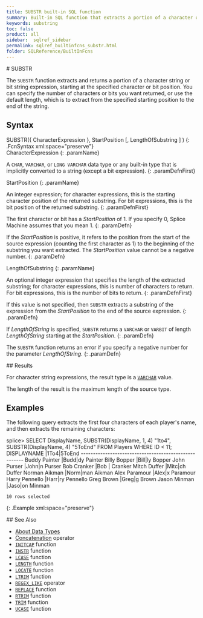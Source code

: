 ```yaml
---
title: SUBSTR built-in SQL function
summary: Built-in SQL function that extracts a portion of a character or bit string
keywords: substring
toc: false
product: all
sidebar:  sqlref_sidebar
permalink: sqlref_builtinfcns_substr.html
folder: SQLReference/BuiltInFcns
---
```

<section>
<div class="TopicContent" data-swiftype-index="true" markdown="1">
# SUBSTR

The `SUBSTR` function extracts and returns a portion of a character
string or bit string expression, starting at the specified character or
bit position. You can specify the number of characters or bits you want
returned, or use the default length, which is to extract from the
specified starting position to the end of the string.

## Syntax

<div class="fcnWrapperWide" markdown="1">
    SUBSTR({ CharacterExpression },
    		StartPosition [, LengthOfSubstring ] )
{: .FcnSyntax xml:space="preserve"}

</div>
<div class="paramList" markdown="1">
CharacterExpression
{: .paramName}

A `CHAR`, `VARCHAR`, or `LONG VARCHAR` data type or any built-in type
that is implicitly converted to a string (except a bit expression).
{: .paramDefnFirst}

StartPosition
{: .paramName}

An integer expression; for character expressions, this is the starting
character position of the returned substring. For bit expressions, this
is the bit position of the returned substring.
{: .paramDefnFirst}

The first character or bit has a *StartPosition* of 1. If you specify 0,
Splice Machine assumes that you mean 1.
{: .paramDefn}

If the *StartPosition* is positive, it refers to the position from the
start of the source expression (counting the first character as 1) to
the beginning of the substring you want extracted. The *StartPosition*
value cannot be a negative number.
{: .paramDefn}

LengthOfSubstring
{: .paramName}

An optional integer expression that specifies the length of the
extracted substring; for character expressions, this is number of
characters to return. For bit expressions, this is the number of bits to
return.
{: .paramDefnFirst}

If this value is not specified, then `SUBSTR` extracts a substring of
the expression from the *StartPosition* to the end of the source
expression.
{: .paramDefn}

If *LengthOfString* is specified, `SUBSTR` returns a `VARCHAR` or
`VARBIT` of length *LengthOfString* starting at the *StartPosition*.
{: .paramDefn}

The `SUBSTR` function returns an error if you specify a negative number
for the parameter *LengthOfString*.
{: .paramDefn}

</div>
## Results

For character string expressions, the result type is a
[`VARCHAR`](sqlref_datatypes_varchar.html) value.

The length of the result is the maximum length of the source type.

## Examples

The following query extracts the first four characters of each player's
name, and then extracts the remaining characters:

<div class="preWrapper" markdown="1">
    splice> SELECT DisplayName,
       SUBSTR(DisplayName, 1, 4) "1to4",
       SUBSTR(DisplayName, 4) "5ToEnd"
       FROM Players
       WHERE ID < 11;
    DISPLAYNAME             |1To4|5ToEnd
    ------------------------------------------------------
    Buddy Painter           |Budd|dy Painter
    Billy Bopper            |Bill|ly Bopper
    John Purser             |John|n Purser
    Bob Cranker             |Bob | Cranker
    Mitch Duffer            |Mitc|ch Duffer
    Norman Aikman           |Norm|man Aikman
    Alex Paramour           |Alex|x Paramour
    Harry Pennello          |Harr|ry Pennello
    Greg Brown              |Greg|g Brown
    Jason Minman            |Jaso|on Minman
    
    10 rows selected
{: .Example xml:space="preserve"}

</div>
## See Also

* [About Data Types](sqlref_datatypes_numerictypes.html)
* [Concatenation](sqlref_builtinfcns_concat.html) operator
* [`INITCAP`](sqlref_builtinfcns_initcap.html) function
* [`INSTR`](sqlref_builtinfcns_instr.html) function
* [`LCASE`](sqlref_builtinfcns_lcase.html) function
* [`LENGTH`](sqlref_builtinfcns_length.html) function
* [`LOCATE`](sqlref_builtinfcns_locate.html) function
* [`LTRIM`](sqlref_builtinfcns_ltrim.html) function
* [`REGEX_LIKE`](sqlref_builtinfcns_regexplike.html) operator
* [`REPLACE`](sqlref_builtinfcns_replace.html) function
* [`RTRIM`](sqlref_builtinfcns_rtrim.html) function
* [`TRIM`](sqlref_builtinfcns_trim.html) function
* [`UCASE`](sqlref_builtinfcns_ucase.html) function

</div>
</section>

